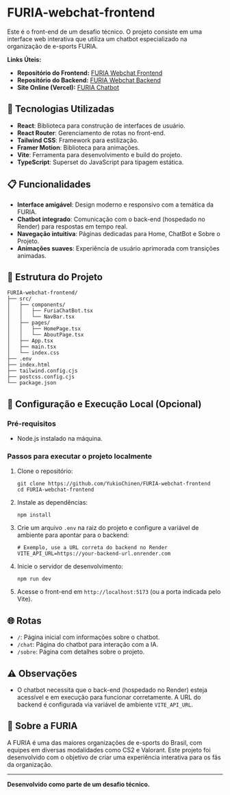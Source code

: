 # FURIA-webchat-frontend

Este é o front-end de um desafio técnico. O projeto consiste em uma interface web interativa que utiliza um chatbot especializado na organização de e-sports FURIA.

**Links Úteis:**
- **Repositório do Frontend:** [FURIA Webchat Frontend](https://github.com/YukioChinen/FURIA-webchat-frontend)
- **Repositório do Backend:** [FURIA Webchat Backend](https://github.com/YukioChinen/FURIA-webchat-backend)
- **Site Online (Vercel):** [FURIA Chatbot](https://furia-webchat-frontend.vercel.app/)

## 🚀 Tecnologias Utilizadas

- **React**: Biblioteca para construção de interfaces de usuário.
- **React Router**: Gerenciamento de rotas no front-end.
- **Tailwind CSS**: Framework para estilização.
- **Framer Motion**: Biblioteca para animações.
- **Vite**: Ferramenta para desenvolvimento e build do projeto.
- **TypeScript**: Superset do JavaScript para tipagem estática.

## 📋 Funcionalidades

- **Interface amigável**: Design moderno e responsivo com a temática da FURIA.
- **Chatbot integrado**: Comunicação com o back-end (hospedado no Render) para respostas em tempo real.
- **Navegação intuitiva**: Páginas dedicadas para Home, ChatBot e Sobre o Projeto.
- **Animações suaves**: Experiência de usuário aprimorada com transições animadas.

## 📂 Estrutura do Projeto
```
FURIA-webchat-frontend/
├── src/
│   ├── components/
│   │   ├── FuriaChatBot.tsx
│   │   └── NavBar.tsx
│   ├── pages/
│   │   ├── HomePage.tsx
│   │   └── AboutPage.tsx
│   ├── App.tsx
│   ├── main.tsx
│   └── index.css
├── .env
├── index.html
├── tailwind.config.cjs
├── postcss.config.cjs
└── package.json
```

## 🔧 Configuração e Execução Local (Opcional)

### Pré-requisitos

- Node.js instalado na máquina.

### Passos para executar o projeto localmente

1. Clone o repositório:
   ```
   git clone https://github.com/YukioChinen/FURIA-webchat-frontend
   cd FURIA-webchat-frontend
   ```

2. Instale as dependências:
   ```
   npm install
   ```

3. Crie um arquivo `.env` na raiz do projeto e configure a variável de ambiente para apontar para o backend:
   ```
   # Exemplo, use a URL correta do backend no Render
   VITE_API_URL=https://your-backend-url.onrender.com 
   ```

4. Inicie o servidor de desenvolvimento:
   ```
   npm run dev
   ```

5. Acesse o front-end em `http://localhost:5173` (ou a porta indicada pelo Vite).

## 🌐 Rotas

- `/`: Página inicial com informações sobre o chatbot.
- `/chat`: Página do chatbot para interação com a IA.
- `/sobre`: Página com detalhes sobre o projeto.

## ⚠️ Observações

- O chatbot necessita que o back-end (hospedado no Render) esteja acessível e em execução para funcionar corretamente. A URL do backend é configurada via variável de ambiente `VITE_API_URL`.

## 🖤 Sobre a FURIA

A FURIA é uma das maiores organizações de e-sports do Brasil, com equipes em diversas modalidades como CS2 e Valorant. Este projeto foi desenvolvido com o objetivo de criar uma experiência interativa para os fãs da organização.

---

**Desenvolvido como parte de um desafio técnico.**
